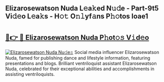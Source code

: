 ## Elizarosewatson Nuda L𝚎a𝚔ed N𝚞𝚍e - Part-9t5 Vi𝚍𝚎o L𝚎a𝚔s - H𝚘𝚝 O𝚗𝚕yf𝚊ns P𝚑𝚘tos Ioae1

# <h2><a href="http://kf7g45r.oniu.top/?m=Elizarosewatson+Nuda">🔗👉 🔴 Elizarosewatson Nuda P𝚑ot𝚘𝚜 V𝚒d𝚎o</a></h2>

[![Elizarosewatson Nuda Nu𝚍e𝚜](https://i.imgur.com/0qMVB7G.gif)](http://kf7g45r.oniu.top/?m=Elizarosewatson+Nuda)
Social media influencer Elizarosewatson Nuda, famed for publishing dance and lifestyle information, featuring presentations and blogs. Brilliant ventriloquist assistant Elizarosewatson Nuda, celebrated for their exceptional abilities and accomplishments in assisting ventriloquists.  
